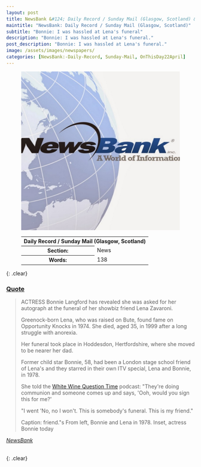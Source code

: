 ```yaml
---
layout: post
title: NewsBank &#124; Daily Record / Sunday Mail (Glasgow, Scotland) &#124; 22 April 2023
maintitle: "NewsBank: Daily Record / Sunday Mail (Glasgow, Scotland)"
subtitle: "Bonnie: I was hassled at Lena's funeral"
description: "Bonnie: I was hassled at Lena's funeral."
post_description: "Bonnie: I was hassled at Lena's funeral."
image: /assets/images/newspapers/
categories: [NewsBank:-Daily-Record, Sunday-Mail, OnThisDay22April]
---
```


<figure class="fig1">
<img src="/assets/images/newspapers/NewsBank.jpg" class="full-width" />
</figure>

<figure class="fig2">
<table>

<tr>
<th colspan="2">Daily Record / Sunday Mail (Glasgow, Scotland)</th>
</tr>

<tr>
<th>Section:</th><td>News</td>
</tr>

<tr>
<th>Words:</th><td>138</td>
</tr>

</table>
</figure>

{: .clear}

<h3 id="quote"><a href="#quote">Quote</a></h3>
<blockquote>
<p>ACTRESS Bonnie Langford has revealed she was asked for her autograph at the funeral of her showbiz friend Lena Zavaroni.</p>
<p>Greenock-born Lena, who was raised on Bute, found fame on Opportunity Knocks in 1974. She died, aged 35, in 1999 after a long struggle with anorexia.</p>
<p>Her funeral took place in Hoddesdon, Hertfordshire, where she moved to be nearer her dad.</p>
<p>Former child star Bonnie, 58, had been a London stage school friend of Lena's and they starred in their own ITV special, Lena and Bonnie, in 1978.</p>
<p>She told the <a href="/discography/podcasts/2023-04-21-white-wine-question-time">White Wine Question Time</a> podcast: "They're doing communion and someone comes up and says, 'Ooh, would you sign this for me?'</p>
<p>"I went 'No, no I won't. This is somebody's funeral. This is my friend."</p>
<p>Caption: friend."s From left, Bonnie and Lena in 1978. Inset, actress Bonnie today</p>
</blockquote>
<cite><a href="https://infoweb.newsbank.com/apps/news/openurl?ctx_ver=z39.88-2004&rft_id=info%3Asid/infoweb.newsbank.com&svc_dat=UKNB&req_dat=55CA6C602C984FD8A3DCC6AF6BF4AE70&rft_val_format=info%3Aofi/fmt%3Akev%3Amtx%3Actx&rft_dat=document_id%3Anews%252F1910E5DC7B65C7B0">NewsBank</a></cite>

<br />{: .clear}

